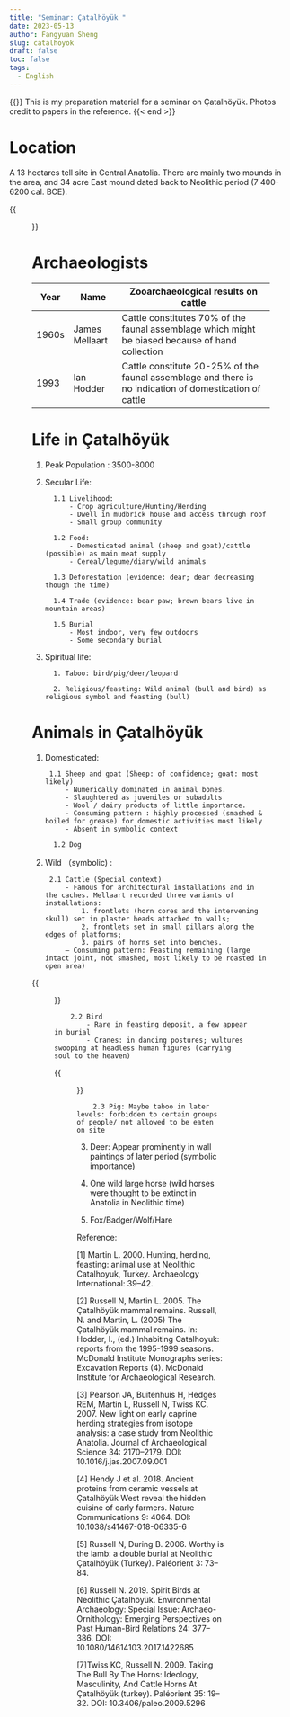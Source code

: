 ```yaml
---
title: "Seminar: Çatalhöyük "
date: 2023-05-13
author: Fangyuan Sheng
slug: catalhoyok
draft: false
toc: false
tags:
  - English
---
```


{{<block class="note" >}}
This is my preparation material for a seminar on Çatalhöyük. Photos credit to papers in the reference.
{{< end >}}
  


# Location
  
A 13 hectares tell site in Central Anatolia. There are mainly two mounds in the area, and 34 acre East mound dated back to Neolithic period (7 400-6200 cal. BCE).


{{<figure src="https://hellenshengfy.github.io/c1" title="Map from Pearson JA(2007)">}}

# Archaeologists
  
| Year | Name | Zooarchaeological results on cattle|
|---------|---------|---------|
| 1960s | James Mellaart | Cattle constitutes 70% of the faunal assemblage which might be biased because of hand collection |
| 1993 | Ian Hodder | Cattle constitute 20-25% of the faunal assemblage and there is no indication of domestication of cattle|


# Life in Çatalhöyük
  
1. Peak Population : 3500-8000      

2. Secular Life: 
  
         1.1 Livelihood: 
             - Crop agriculture/Hunting/Herding
             - Dwell in mudbrick house and access through roof 
             - Small group community  
  
         1.2 Food: 
             - Domesticated animal (sheep and goat)/cattle (possible) as main meat supply
             - Cereal/legume/diary/wild animals 
  
         1.3 Deforestation (evidence: dear; dear decreasing though the time)
  
         1.4 Trade (evidence: bear paw; brown bears live in mountain areas)
  
         1.5 Burial
             - Most indoor, very few outdoors
             - Some secondary burial 
  
3. Spiritual life: 
  
         1. Taboo: bird/pig/deer/leopard 
  
         2. Religious/feasting: Wild animal (bull and bird) as religious symbol and feasting (bull)

# Animals in Çatalhöyük

1. Domesticated: 

        1.1 Sheep and goat (Sheep: of confidence; goat: most likely) 
            - Numerically dominated in animal bones.   
            - Slaughtered as juveniles or subadults
            - Wool / dairy products of little importance. 
            - Consuming pattern : highly processed (smashed & boiled for grease) for domestic activities most likely
            - Absent in symbolic context

         1.2 Dog

2. Wild （symbolic) :

        2.1 Cattle (Special context) 
            - Famous for architectural installations and in the caches. Mellaart recorded three variants of installations:
                1. frontlets (horn cores and the intervening skull) set in plaster heads attached to walls; 
                2. frontlets set in small pillars along the edges of platforms; 
                3. pairs of horns set into benches. 
            — Consuming pattern: Feasting remaining (large intact joint, not smashed, most likely to be roasted in open area)

{{<figure src="https://hellenshengfy.github.io/c2" title="Photo from Twiss KC (2009)">}}

        2.2 Bird 
            - Rare in feasting deposit, a few appear in burial
            - Cranes: in dancing postures; vultures swooping at headless human figures (carrying soul to the heaven)
  
  {{<figure src="https://hellenshengfy.github.io/c3" title="Photo from Russell N. (2019)">}}

        2.3 Pig: Maybe taboo in later levels: forbidden to certain groups of people/ not allowed to be eaten on site 
  
3. Deer: Appear prominently in wall paintings of later period (symbolic importance)
  
4. One wild large horse (wild horses were thought to be extinct in Anatolia in Neolithic time) 
  
5. Fox/Badger/Wolf/Hare


Reference:
  
[1] Martin L. 2000. Hunting, herding, feasting: animal use at Neolithic Catalhoyuk, Turkey. Archaeology International: 39–42.
 
[2] Russell N, Martin L. 2005. The Çatalhöyük mammal remains. Russell, N. and Martin, L. (2005) The Çatalhöyük mammal remains. In: Hodder, I., (ed.) Inhabiting Catalhoyuk: reports from the 1995-1999 seasons. McDonald Institute Monographs series: Excavation Reports (4). McDonald Institute for Archaeological Research.
 
[3] Pearson JA, Buitenhuis H, Hedges REM, Martin L, Russell N, Twiss KC. 2007. New light on early caprine herding strategies from isotope analysis: a case study from Neolithic Anatolia. Journal of Archaeological Science 34: 2170–2179. DOI: 10.1016/j.jas.2007.09.001
 
[4] Hendy J et al. 2018. Ancient proteins from ceramic vessels at Çatalhöyük West reveal the hidden cuisine of early farmers. Nature Communications 9: 4064. DOI: 10.1038/s41467-018-06335-6

[5] Russell N, During B. 2006. Worthy is the lamb: a double burial at Neolithic Çatalhöyük (Turkey). Paléorient 3: 73–84.

[6] Russell N. 2019. Spirit Birds at Neolithic Çatalhöyük. Environmental Archaeology: Special Issue: Archaeo-Ornithology: Emerging Perspectives on Past Human-Bird Relations 24: 377–386. DOI: 10.1080/14614103.2017.1422685
 
[7]Twiss KC, Russell N. 2009. Taking The Bull By The Horns: Ideology, Masculinity, And Cattle Horns At Çatalhöyük (turkey). Paléorient 35: 19–32. DOI: 10.3406/paleo.2009.5296
 
 
























